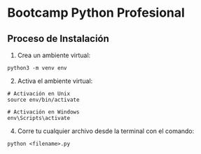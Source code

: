 # Bootcamp Python Profesional

## Proceso de Instalación

1. Crea un ambiente virtual:
```
python3 -m venv env
```
2. Activa el ambiente virtual:
```
# Activación en Unix
source env/bin/activate

# Activación en Windows
env\Scripts\activate
```
4. Corre tu cualquier archivo desde la terminal con el comando:
```
python <filename>.py
```